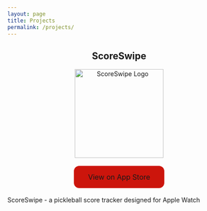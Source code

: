 ```yaml
---
layout: page
title: Projects
permalink: /projects/
---
```


<h2 align="center">ScoreSwipe</h2>

<p align="center">
<img src="{{ site.baseurl }}/images/ScoreSwipe.png" alt="ScoreSwipe Logo" width="200" height="200"/>
</p>

<p align="center">
<a href="" class="button">View on App Store</a>
</p>

ScoreSwipe - a pickleball score tracker designed for Apple Watch

<style>
.button {
  background-color: #cc150c;
  border: none;
  color: white;
  padding: 15px 32px;
  text-align: center;
  text-decoration: none;
  display: inline-block;
  font-size: 16px;
  margin: 4px 2px;
  cursor: pointer;
  border-radius: 12px;
}
.button:hover {
  color: black;
}
</style>